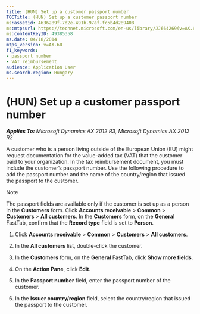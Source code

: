 ```yaml
---
title: (HUN) Set up a customer passport number
TOCTitle: (HUN) Set up a customer passport number
ms:assetid: 4636289f-7d2e-491b-97af-fc5b4d289408
ms:mtpsurl: https://technet.microsoft.com/en-us/library/JJ664269(v=AX.60)
ms:contentKeyID: 49385358
ms.date: 04/18/2014
mtps_version: v=AX.60
f1_keywords:
- passport number
- VAT reimbursement
audience: Application User
ms.search.region: Hungary
---
```


# (HUN) Set up a customer passport number 


_**Applies To:** Microsoft Dynamics AX 2012 R3, Microsoft Dynamics AX 2012 R2_

A customer who is a person living outside of the European Union (EU) might request documentation for the value-added tax (VAT) that the customer paid to your organization. In the tax reimbursement document, you must include the customer’s passport number. Use the following procedure to add the passport number and the name of the country/region that issued the passport to the customer.


> [!NOTE]
> <P>The passport fields are available only if the customer is set up as a person in the <STRONG>Customers</STRONG> form. Click <STRONG>Accounts receivable</STRONG> &gt; <STRONG>Common</STRONG> &gt; <STRONG>Customers</STRONG> &gt; <STRONG>All customers</STRONG>. In the <STRONG>Customers</STRONG> form, on the <STRONG>General</STRONG> FastTab, confirm that the <STRONG>Record type</STRONG> field is set to <STRONG>Person</STRONG>.</P>



1.  Click **Accounts receivable** \> **Common** \> **Customers** \> **All customers**.

2.  In the **All customers** list, double-click the customer.

3.  In the **Customers** form, on the **General** FastTab, click **Show more fields**.

4.  On the **Action Pane**, click **Edit**.

5.  In the **Passport number** field, enter the passport number of the customer.

6.  In the **Issuer country/region** field, select the country/region that issued the passport to the customer.

  



